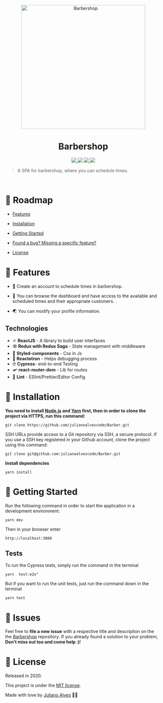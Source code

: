 
<p  align="center">
<img  src="https://media1.giphy.com/media/zjdWIkMmV9lK/giphy.gif?cid=ecf05e47bbb850ef5ce18b5c5252e7fe10ee5bf80e590f7d&rid=giphy.gif"  width="400" alt="Barbershop">
</p>


<h1 align="center">Barbershop</h1>



<p  align="center">
<a  href="">
<img  src="https://img.shields.io/github/repo-size/julianoalvescode/Barber" />
</a>
<img  src="https://img.shields.io/badge/author-Juliano%20Alves-red" />
</a>
<a  href="">
<img  src="https://img.shields.io/github/stars/julianoalvescode/Barber" />
</a>
<a  href="">
<img  src="https://img.shields.io/github/license/julianoalvescode/Barber" />
</a>

</p>




> A SPA for barbershop, where you can schedule times.



<br />




# :pushpin: Roadmap



* [Features](#rocket-features)

* [Installation](#construction_worker-installation)


* [Getting Started](#runner-getting-started)


* [Found a bug? Missing a specific feature?](#bug-issues)


* [License](#closed_book-license)




# :rocket: Features



 * 🍕 Create an account to schedule times in barbershop.

 * 📨 You can browse the dashboard and have access to the available and scheduled times and their appropriate customers. .

 * 🌏 You can modify your profile information.

## Technologies

 * ⚛ **ReactJS** - A library to build user interfaces
 *  🕸 **Redux with Redux Saga** - State management with middleware
 * 💅 **Styled-components** - Css in Js
 * 🤖 **Reactotron** - Helps debugging process
 * 🤓 **Cypress**-  end-to-end Testing
 * 🛩 **react-router-dom** - Lib for routes
 * 💆 **Lint** - ESlint/Prettier/Editor Config





# :construction_worker: Installation



**You need to install [Node.js](https://nodejs.org/en/download/) and [Yarn](https://yarnpkg.com/) first, then in order to clone the project via HTTPS, run this command:**



```git clone https://github.com/julianoalvescode/Barber.git```



SSH URLs provide access to a Git repository via SSH, a secure protocol. If you use a SSH key registered in your Github account, clone the project using this command:



```git clone git@github.com:julianoalvescode/Barber.git```



**Install dependencies**



```yarn install```







# :runner: Getting Started





Run the following command in order to start the application in a development environment:



```yarn dev```

  Then in your browser enter

    http://localhost:3000

## Tests
To run the Cypress tests, simply run the command in the terminal

    yarn  test:e2e"

But if you want to run the unit tests, just run the command down in the terminal

    yarn test

# :bug: Issues



Feel free to **file a new issue** with a respective title and description on the the [Barbershop](https://github.com/julianoalvescode/Barber) repository. If you already found a solution to your problem, **Don't miss out too and come help :)**!






# :closed_book: License



Released in 2020.

This project is under the [MIT license](https://github.com/julianoalvescode/Barber/blob/master/LICENSE.md).



Made with love by [Juliano Alves](https://github.com/julianoalvescode) 💜🚀
